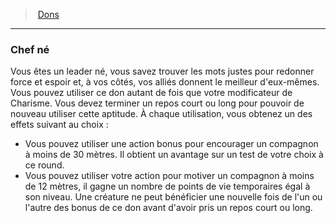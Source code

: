 ﻿---
!FeatItem
Id: feats_hd.md#chef-né
ParentLink: feats_hd.md#dons
Name: Chef né
ParentName: Dons
NameLevel: 3
Attributes: {}
---
> [Dons](hd_feats.md)

---

### Chef né

Vous êtes un leader né, vous savez trouver les mots justes pour redonner force et espoir et, à vos côtés, vos alliés donnent le meilleur d'eux-mêmes. Vous pouvez utiliser ce don autant de fois que votre modificateur de Charisme. Vous devez terminer un repos court ou long pour pouvoir de nouveau utiliser cette aptitude. À chaque utilisation, vous obtenez un des effets suivant au choix :

* Vous pouvez utiliser une action bonus pour encourager un compagnon à moins de 30 mètres. Il obtient un avantage sur un test de votre choix à ce round.
* Vous pouvez utiliser votre action pour motiver un compagnon à moins de 12 mètres, il gagne un nombre de points de vie temporaires égal à son niveau. Une créature ne peut bénéficier une nouvelle fois de l'un ou l'autre des bonus de ce don avant d'avoir pris un repos court ou long.

